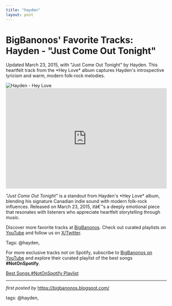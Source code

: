 ```yaml
---
title: "hayden"
layout: post
---
```

<!-- Post Title -->
<h1 >BigBanonos' Favorite Tracks: Hayden - "Just Come Out Tonight"</h1> <!-- Introductory Text -->
<p >Updated March 23, 2015, with "Just Come Out Tonight" by Hayden. This heartfelt track from the *Hey Love* album captures Hayden's introspective lyricism and warm, modern folk-rock melodies.</p> <!-- Featured Image -->
<div > <img src="https://d2l4kn3pfhqw69.cloudfront.net/wp-content/uploads/2018/11/Hayden-FLAT-2.jpg" alt="Hayden - Hey Love" />
</div> <!-- YouTube Video Embed -->
<div > <iframe width="100%" height="315" src="https://www.youtube.com/embed/XJHZfKoKpwI" title="Just come back (in the woods album)" frameborder="0" allow="accelerometer; autoplay; encrypted-media; gyroscope; picture-in-picture; web-share" referrerpolicy="strict-origin-when-cross-origin" allowfullscreen></iframe>
</div> <!-- Song Information -->
<div > <p><em>"Just Come Out Tonight"</em> is a standout from Hayden's *Hey Love* album, blending his signature Canadian indie sound with modern folk-rock influences. Released on March 23, 2015, itâ€™s a deeply emotional piece that resonates with listeners who appreciate heartfelt storytelling through music.</p>
</div> <!-- Footer Links -->
<div > <p>Discover more favorite tracks at <a href="https://bigbanonos.blogspot.com/" target="_blank">BigBanonos</a>. Check out curated playlists on <a href="https://www.youtube.com/@BigBanonos" target="_blank">YouTube</a> and follow us on <a href="https://x.com/bigbanonos" target="_blank">X/Twitter</a>.</p>
</div> <!-- Tags -->
<p >Tags: @hayden,</p>


<!--Subscribe and Playlist Links-->
<div>
    <p>For more exclusive tracks not on Spotify, subscribe to <a href="https://www.youtube.com/@BigBanonos" target="_blank">BigBanonos on YouTube</a> and explore their curated playlist of the best songs <strong>#NotOnSpotify</strong>.</p>
    <p><a href="https://www.youtube.com/playlist?list=PLtuNtuTatqI0kFahUCbtbfenC_ET5O_tr" target="_blank">Best Songs #NotOnSpotify Playlist<br /></a></p></div>

<hr />

<p><em>first posted by</em> <a href="https://bigbanonos.blogspot.com/" rel="noopener" target="_new">https://bigbanonos.blogspot.com/</a></p>

<p>tags: @hayden,</p>

